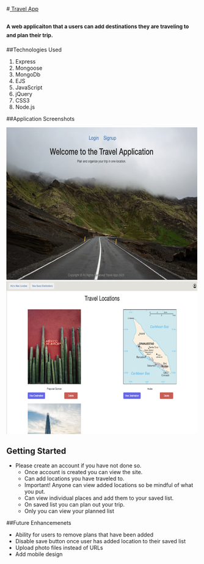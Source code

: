 #<u> Travel App </u>

### <sub>A web applicaiton that a users can add destinations they are traveling to and plan their trip. <sub>

##Technologies Used

1. Express
2. Mongoose
3. MongoDb
4. EJS
5. JavaScript
6. jQuery
7. CSS3
8. Node.js

##Application Screenshots

<img src ='./screenshots/travelapp-homepg.png' width= 500 height= 400>
<img src ='./screenshots/travelapp-index.png' width= 500 height= 400>

## Getting Started
* Please create an account if you have not done so.
    * Once account is created you can view the site.
    * Can add locations you have traveled to. 
    * Important! Anyone can view added locations so be mindful of what you put.
    * Can view individual places and add them to your saved list.
    * On saved list you can plan out your trip.
    * Only you can view your planned list

##Future Enhancemenets 
* Ability for users to remove plans that have been added
* Disable save button once user has added location to their saved list
* Upload photo files instead of URLs
* Add mobile design 

